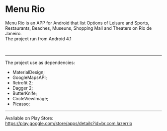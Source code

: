 # Menu Rio
Menu Rio is an APP for Android that list Options of Leisure and Sports, Restaurants, Beaches, Museuns, Shopping Mall and Theaters on Rio de Janeiro. <br>
The project run from Android 4.1 

<br>
<hr>

The project use as dependencies:
- MaterialDesign;
- GoogleMapsAPI;
- Retrofit 2;
- Dagger 2;
- ButterKnife;
- CircleViewImage;
- Picasso;

<hr>

Avaliable on Play Store: <br>
https://play.google.com/store/apps/details?id=br.com.lazerrio
